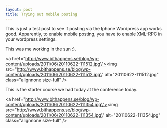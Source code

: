 ```yaml
---
layout: post
title: Trying out mobile posting
---
```


This is just a test post to see if posting via the Iphone Wordpress app works good. Apparently, to enable mobile posting, you have to enable XML-RPC in your wordpress settings.

This was me working in the sun :).


<a href=\"http://www.bithappens.se/blog/wp-content/uploads/2011/06/20110622-111512.jpg\"><img src=\"http://www.bithappens.se/blog/wp-content/uploads/2011/06/20110622-111512.jpg\" alt=\"20110622-111512.jpg\" class=\"alignnone size-full\" /></a>


This is the starter course we had today at the conference today.


<a href=\"http://www.bithappens.se/blog/wp-content/uploads/2011/06/20110622-111354.jpg\"><img src=\"http://www.bithappens.se/blog/wp-content/uploads/2011/06/20110622-111354.jpg\" alt=\"20110622-111354.jpg\" class=\"alignnone size-full\" /></a>
